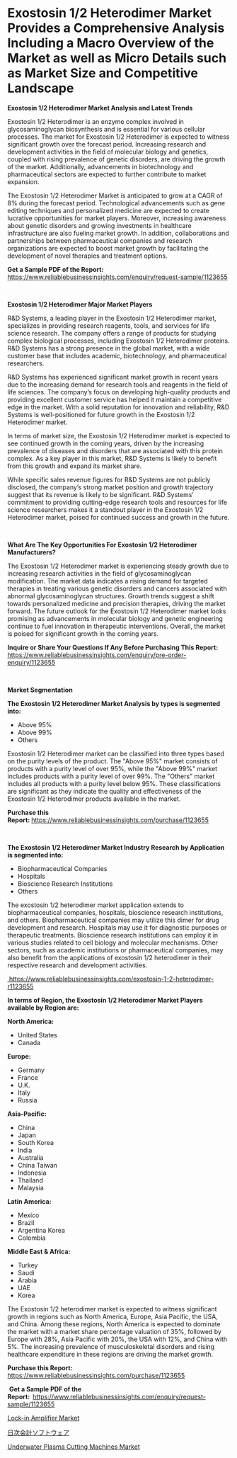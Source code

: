 <p><h1>Exostosin 1/2 Heterodimer Market Provides a Comprehensive Analysis Including a Macro Overview of the Market as well as Micro Details such as Market Size and Competitive Landscape</h1></p><p><strong>Exostosin 1/2 Heterodimer Market Analysis and Latest Trends</strong></p>
<p><p>Exostosin 1/2 Heterodimer is an enzyme complex involved in glycosaminoglycan biosynthesis and is essential for various cellular processes. The market for Exostosin 1/2 Heterodimer is expected to witness significant growth over the forecast period. Increasing research and development activities in the field of molecular biology and genetics, coupled with rising prevalence of genetic disorders, are driving the growth of the market. Additionally, advancements in biotechnology and pharmaceutical sectors are expected to further contribute to market expansion.</p><p>The Exostosin 1/2 Heterodimer Market is anticipated to grow at a CAGR of 8% during the forecast period. Technological advancements such as gene editing techniques and personalized medicine are expected to create lucrative opportunities for market players. Moreover, increasing awareness about genetic disorders and growing investments in healthcare infrastructure are also fueling market growth. In addition, collaborations and partnerships between pharmaceutical companies and research organizations are expected to boost market growth by facilitating the development of novel therapies and treatment options.</p></p>
<p><strong>Get a Sample PDF of the Report:&nbsp;</strong> <a href="https://www.reliablebusinessinsights.com/enquiry/request-sample/1123655">https://www.reliablebusinessinsights.com/enquiry/request-sample/1123655</a></p>
<p>&nbsp;</p>
<p><strong>Exostosin 1/2 Heterodimer Major Market Players</strong></p>
<p><p>R&D Systems, a leading player in the Exostosin 1/2 Heterodimer market, specializes in providing research reagents, tools, and services for life science research. The company offers a range of products for studying complex biological processes, including Exostosin 1/2 Heterodimer proteins. R&D Systems has a strong presence in the global market, with a wide customer base that includes academic, biotechnology, and pharmaceutical researchers.</p><p>R&D Systems has experienced significant market growth in recent years due to the increasing demand for research tools and reagents in the field of life sciences. The company’s focus on developing high-quality products and providing excellent customer service has helped it maintain a competitive edge in the market. With a solid reputation for innovation and reliability, R&D Systems is well-positioned for future growth in the Exostosin 1/2 Heterodimer market.</p><p>In terms of market size, the Exostosin 1/2 Heterodimer market is expected to see continued growth in the coming years, driven by the increasing prevalence of diseases and disorders that are associated with this protein complex. As a key player in this market, R&D Systems is likely to benefit from this growth and expand its market share.</p><p>While specific sales revenue figures for R&D Systems are not publicly disclosed, the company’s strong market position and growth trajectory suggest that its revenue is likely to be significant. R&D Systems’ commitment to providing cutting-edge research tools and resources for life science researchers makes it a standout player in the Exostosin 1/2 Heterodimer market, poised for continued success and growth in the future.</p></p>
<p>&nbsp;</p>
<p><strong>What Are The Key Opportunities For Exostosin 1/2 Heterodimer Manufacturers?</strong></p>
<p><p>The Exostosin 1/2 Heterodimer market is experiencing steady growth due to increasing research activities in the field of glycosaminoglycan modification. The market data indicates a rising demand for targeted therapies in treating various genetic disorders and cancers associated with abnormal glycosaminoglycan structures. Growth trends suggest a shift towards personalized medicine and precision therapies, driving the market forward. The future outlook for the Exostosin 1/2 Heterodimer market looks promising as advancements in molecular biology and genetic engineering continue to fuel innovation in therapeutic interventions. Overall, the market is poised for significant growth in the coming years.</p></p>
<p><strong>Inquire or Share Your Questions If Any Before Purchasing This Report:</strong> <a href="https://www.reliablebusinessinsights.com/enquiry/pre-order-enquiry/1123655">https://www.reliablebusinessinsights.com/enquiry/pre-order-enquiry/1123655</a></p>
<p>&nbsp;</p>
<p><strong>Market Segmentation</strong></p>
<p><strong>The Exostosin 1/2 Heterodimer Market Analysis by types is segmented into:</strong></p>
<p><ul><li>Above 95%</li><li>Above 99%</li><li>Others</li></ul></p>
<p><p>Exostosin 1/2 Heterodimer market can be classified into three types based on the purity levels of the product. The "Above 95%" market consists of products with a purity level of over 95%, while the "Above 99%" market includes products with a purity level of over 99%. The "Others" market includes all products with a purity level below 95%. These classifications are significant as they indicate the quality and effectiveness of the Exostosin 1/2 Heterodimer products available in the market.</p></p>
<p><strong>Purchase this Report:&nbsp;</strong><a href="https://www.reliablebusinessinsights.com/purchase/1123655">https://www.reliablebusinessinsights.com/purchase/1123655</a></p>
<p>&nbsp;</p>
<p><strong>The Exostosin 1/2 Heterodimer Market Industry Research by Application is segmented into:</strong></p>
<p><ul><li>Biopharmaceutical Companies</li><li>Hospitals</li><li>Bioscience Research Institutions</li><li>Others</li></ul></p>
<p><p>The exostosin 1/2 heterodimer market application extends to biopharmaceutical companies, hospitals, bioscience research institutions, and others. Biopharmaceutical companies may utilize this dimer for drug development and research. Hospitals may use it for diagnostic purposes or therapeutic treatments. Bioscience research institutions can employ it in various studies related to cell biology and molecular mechanisms. Other sectors, such as academic institutions or pharmaceutical companies, may also benefit from the applications of exostosin 1/2 heterodimer in their respective research and development activities.</p></p>
<p><a href="https://www.reliablebusinessinsights.com/exostosin-1-2-heterodimer-r1123655">&nbsp;https://www.reliablebusinessinsights.com/exostosin-1-2-heterodimer-r1123655</a></p>
<p><strong>In terms of Region, the Exostosin 1/2 Heterodimer Market Players available by Region are:</strong></p>
<p>
    <p> <strong> North America: </strong>
        <ul>
            <li>United States</li>
            <li>Canada</li>
        </ul>
        </p> 
    <p> <strong> Europe: </strong>
        <ul>
            <li>Germany</li>
            <li>France</li>
            <li>U.K.</li>
            <li>Italy</li>
            <li>Russia</li>
        </ul>
        </p> 
    <p> <strong> Asia-Pacific: </strong>
        <ul>
            <li>China</li>
            <li>Japan</li>
            <li>South Korea</li>
            <li>India</li>
            <li>Australia</li>
            <li>China Taiwan</li>
            <li>Indonesia</li>
            <li>Thailand</li>
            <li>Malaysia</li>
        </ul>
        </p> 
    <p> <strong> Latin America: </strong>
        <ul>
            <li>Mexico</li>
            <li>Brazil</li>
            <li>Argentina Korea</li>
            <li>Colombia</li>
        </ul>
        </p> 
    <p> <strong> Middle East & Africa: </strong>
        <ul>
            <li>Turkey</li>
            <li>Saudi</li>
            <li>Arabia</li>
            <li>UAE</li>
            <li>Korea</li>
        </ul>
    </p>
    </p>
<p><p>The Exostosin 1/2 heterodimer market is expected to witness significant growth in regions such as North America, Europe, Asia Pacific, the USA, and China. Among these regions, North America is expected to dominate the market with a market share percentage valuation of 35%, followed by Europe with 28%, Asia Pacific with 20%, the USA with 12%, and China with 5%. The increasing prevalence of musculoskeletal disorders and rising healthcare expenditure in these regions are driving the market growth.</p></p>
<p><strong>Purchase this Report: </strong><a href="https://www.reliablebusinessinsights.com/purchase/1123655">https://www.reliablebusinessinsights.com/purchase/1123655</a></p>
<p>&nbsp;<strong>Get a Sample PDF of the Report:&nbsp;&nbsp;</strong><a href="https://www.reliablebusinessinsights.com/enquiry/request-sample/1123655">https://www.reliablebusinessinsights.com/enquiry/request-sample/1123655</a></p>
<p><strong></strong></p>
<p><p><a href="https://github.com/zcbxbnir25/Market-Research-Report-List-1/blob/main/lock-in-amplifier-market.md">Lock-in Amplifier Market</a></p><p><a href="https://github.com/LeoraEber/Market-Research-Report-List-1/blob/main/1261265166726.md">日次会計ソフトウェア</a></p><p><a href="https://github.com/mhrnetwork1/Market-Research-Report-List-1/blob/main/underwater-plasma-cutting-machines-market.md">Underwater Plasma Cutting Machines Market</a></p></p>